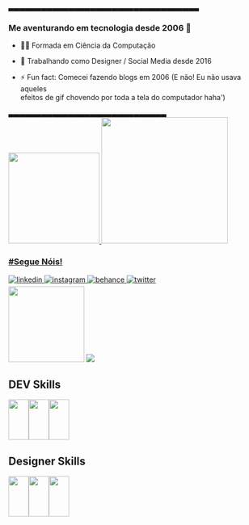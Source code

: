 
<div>▃▃▃▃▃▃▃▃▃▃▃▃▃▃▃▃▃▃▃▃▃▃▃▃▃▃▃▃▃▃▃▃▃▃▃</div>

### <div>Me aventurando em tecnologia desde 2006 🚀</div>  
  

- 👩‍💻 Formada em Ciência da Computação   
  

- 🎨 Trabalhando como Designer / Social Media desde 2016  
  

- ⚡ Fun fact: Comecei fazendo blogs em 2006 (E não! Eu não usava aqueles </br>efeitos de gif chovendo por toda a tela do computador haha')  

<div>▃▃▃▃▃▃▃▃▃▃▃▃▃▃▃▃▃▃▃▃▃▃▃▃▃▃▃▃▃</div>

<div>
<a href="https://github.com/RayChellx3">
<img height="180" src="https://github-readme-stats.vercel.app/api?username=RayChellx3&show_icons=true&theme=dracula&include_all_commits=true&count_private=true"/>
<img width="250" src="https://lh3.googleusercontent.com/mnHttoCjTp1VIQ4z_Wu81VCf4Gk5yhJ5NJNqKQQwscYMO27WGNM3MHoCZhT4QgdPUMBCcv0Dqnxjy3-Jj0uIBFNuagW5DgNtXVZVd9kgydzeByDTblunxj6yOjJ611TEjI-Ii3N5pKDiV5TgllmXNtjexzhO9mq21UB3ArUcIEIlJS208B35kL5bNF4t32OTBVdoI-RSo-ZRUqiFYzxoLRBmqWfyjt058yGYnn55lJ90-BlSGDzt8l1D_Iw3WoG1oXjiHmlFF5gEstxbVE7Sr3ygl2sNsAF-UXzC5VBWmXtpDXil96ijH7D1YPxgl8QKU64SaznwFyR3BkE87K2fw6IIwQUuo5S3WLkndonTwkrX-Qint2zd0IhAxF530v3cMHdIvXA_kAtdDNtvAvPGx7oeoAg_d7sJrjKaExELM-ofG9OkXCRiJ1bpcOotXRdJb7sZZXZu1Yt_mTMB7wybrhpN8KNeNqqfzXKzr-8xvFd_IWkWzxUpzo1FcGR6SNoxiC0Ez_S5GlaVlRtTAbvCiwktUgoPpPgs1tvLIjwgfdhSdfMsJDhxBjHrOWIk8S2aE3O7ZB7OFTQegIP2_F8afp2hGL8-UDCh7_0SUddBonnhUZAxjMBl8iIGhgKEo8Tbp7qKB84xISPnEkAoXqoow1FNuB5PYgM6KQo3_Hf0qgKy_DxfDzzUCNS2iOvyep_DB4H4s8YPH30ZG-rodtMzr74y5ecrWkXjIye_2cCVmcROO8pxySQpnNYLYVV6axD3lU6rzY29DqjSMn8UUEZuDBF8XB8Fksc=s600-no?authuser=1"/>
</div>

### <div>#Segue Nóis!</div>  
<div>
<a href="https://linkedin.com/in/raychell" target="_blank">
<img src=https://img.shields.io/badge/linkedin-%231E77B5.svg?&style=for-the-badge&logo=linkedin&logoColor=white alt=linkedin style="margin-bottom: 5px;" />
</a>
<a href="https://instagram.com/raychell.cm" target="_blank">
<img src=https://img.shields.io/badge/instagram-%23000000.svg?&style=for-the-badge&logo=instagram&logoColor=white alt=instagram style="margin-bottom: 5px;" />
</a>
<a href="https://www.behance.net/raychell" target="_blank">
<img src=https://img.shields.io/badge/behance-%23191919.svg?&style=for-the-badge&logo=behance&logoColor=white alt=behance style="margin-bottom: 5px;" />
</a>
<a href="https://twitter.com/syrithN" target="_blank">
<img src=https://img.shields.io/badge/twitter-%2300acee.svg?&style=for-the-badge&logo=twitter&logoColor=white alt=twitter style="margin-bottom: 5px;" />
</a>  
</div>  
<img height="150" src="https://pa1.narvii.com/6552/6cb612a99da621a9c88320434a3e00b9e8897108_hq.gif"/>
<img src="https://media0.giphy.com/media/3ogwFYlUfNzdA4sxR6/200.gif">

## DEV Skills
<img src="https://cdn.jsdelivr.net/gh/devicons/devicon/icons/html5/html5-original.svg" width="40" height="80"/><img src="https://cdn.jsdelivr.net/gh/devicons/devicon/icons/css3/css3-original.svg" width="40" height="80" /><img src="https://cdn.jsdelivr.net/gh/devicons/devicon/icons/javascript/javascript-plain.svg" width="40" height="80"/> 


## Designer Skills
<img src="https://cdn.jsdelivr.net/gh/devicons/devicon/icons/photoshop/photoshop-plain.svg" width="40" height="80"/><img src="https://cdn.jsdelivr.net/gh/devicons/devicon/icons/xd/xd-plain.svg" width="40" height="80" /><img src="https://cdn.jsdelivr.net/gh/devicons/devicon/icons/figma/figma-original.svg" width="40" height="80"/>
          
          
          
          
       
